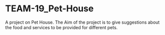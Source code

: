 # TEAM-19_Pet-House
A project on Pet House.
The Aim of the project is to give suggestions about the food and services to be provided for different pets.
